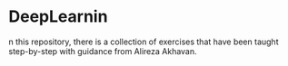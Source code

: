 # DeepLearnin
n this repository, there is a collection of exercises that have been taught step-by-step with guidance from Alireza Akhavan.
